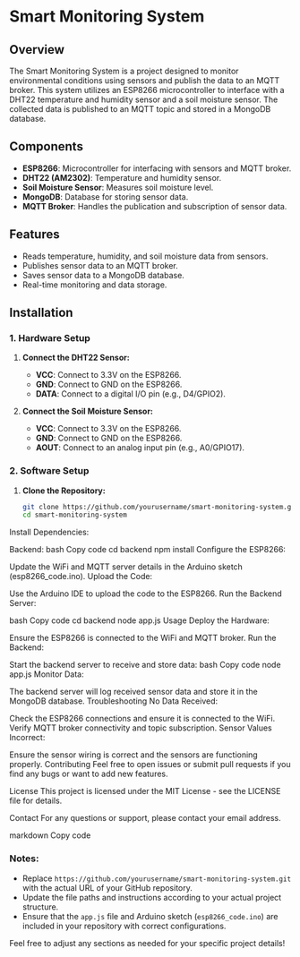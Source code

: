 # Smart Monitoring System

## Overview

The Smart Monitoring System is a project designed to monitor environmental conditions using sensors and publish the data to an MQTT broker. This system utilizes an ESP8266 microcontroller to interface with a DHT22 temperature and humidity sensor and a soil moisture sensor. The collected data is published to an MQTT topic and stored in a MongoDB database.

## Components

- **ESP8266**: Microcontroller for interfacing with sensors and MQTT broker.
- **DHT22 (AM2302)**: Temperature and humidity sensor.
- **Soil Moisture Sensor**: Measures soil moisture level.
- **MongoDB**: Database for storing sensor data.
- **MQTT Broker**: Handles the publication and subscription of sensor data.

## Features

- Reads temperature, humidity, and soil moisture data from sensors.
- Publishes sensor data to an MQTT broker.
- Saves sensor data to a MongoDB database.
- Real-time monitoring and data storage.

## Installation

### 1. Hardware Setup

1. **Connect the DHT22 Sensor:**
   - **VCC**: Connect to 3.3V on the ESP8266.
   - **GND**: Connect to GND on the ESP8266.
   - **DATA**: Connect to a digital I/O pin (e.g., D4/GPIO2).

2. **Connect the Soil Moisture Sensor:**
   - **VCC**: Connect to 3.3V on the ESP8266.
   - **GND**: Connect to GND on the ESP8266.
   - **AOUT**: Connect to an analog input pin (e.g., A0/GPIO17).

### 2. Software Setup

1. **Clone the Repository:**
   ```bash
   git clone https://github.com/yourusername/smart-monitoring-system.git
   cd smart-monitoring-system
Install Dependencies:

Backend:
bash
Copy code
cd backend
npm install
Configure the ESP8266:

Update the WiFi and MQTT server details in the Arduino sketch (esp8266_code.ino).
Upload the Code:

Use the Arduino IDE to upload the code to the ESP8266.
Run the Backend Server:

bash
Copy code
cd backend
node app.js
Usage
Deploy the Hardware:

Ensure the ESP8266 is connected to the WiFi and MQTT broker.
Run the Backend:

Start the backend server to receive and store data:
bash
Copy code
node app.js
Monitor Data:

The backend server will log received sensor data and store it in the MongoDB database.
Troubleshooting
No Data Received:

Check the ESP8266 connections and ensure it is connected to the WiFi.
Verify MQTT broker connectivity and topic subscription.
Sensor Values Incorrect:

Ensure the sensor wiring is correct and the sensors are functioning properly.
Contributing
Feel free to open issues or submit pull requests if you find any bugs or want to add new features.

License
This project is licensed under the MIT License - see the LICENSE file for details.

Contact
For any questions or support, please contact your email address.

markdown
Copy code

### Notes:
- Replace `https://github.com/yourusername/smart-monitoring-system.git` with the actual URL of your GitHub repository.
- Update the file paths and instructions according to your actual project structure.
- Ensure that the `app.js` file and Arduino sketch (`esp8266_code.ino`) are included in your repository with correct configurations.

Feel free to adjust any sections as needed for your specific project details!





